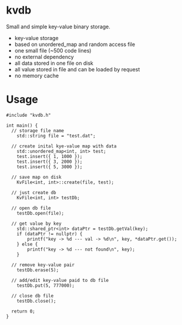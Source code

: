 # kvdb

Small and simple key-value binary storage. 

* key-value storage
* based on unordered_map and random access file
* one small file (~500 code lines)
* no external dependency
* all data stored in one file on disk
* all value stored in file and can be loaded by request
* no memory cache

# Usage


```
#include "kvdb.h"

int main() {
  // storage file name
	std::string file = "test.dat"; 

  // create inital kye-value map with data
	std::unordered_map<int, int> test;
	test.insert({ 1, 1000 });
	test.insert({ 3, 2000 });
	test.insert({ 5, 3000 });

  // save map on disk
	KvFile<int, int>::create(file, test);

  // just create db
	KvFile<int, int> testDb;
  
  // open db file
	testDb.open(file);

  // get value by key
	std::shared_ptr<int> dataPtr = testDb.getVal(key);
	if (dataPtr != nullptr) {
		printf("key -> %d --- val -> %d\n", key, *dataPtr.get());
	} else {
		printf("key -> %d --- not found\n", key);
	}
	
  // remove key-value pair
	testDb.erase(5);

  // add/edit key-value paid to db file
	testDb.put(5, 777000);
	
  // close db file
	testDb.close();
  
  return 0;
}
```
